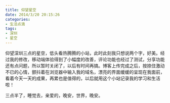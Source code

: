 ```yaml
---
title: 仰望星空
date: 2014/3/20 20:15:26
categories: 
- 生活点滴
tags:
- 深圳
- 星空
---
```


仰望深圳三点的星空，低头看热腾腾的小站，此时此刻我只想说两个字，好美。经过我的修改，移动端体验得到了小幅度的改善，评论功能也经过了测试，分享功能还有点问题，所以暂时关闭了，以后有时间再搞。博客上传完成之后，按捺住激动不已的心情，颤抖着在浏览器中输入我的域名，漂亮的界面缓缓的呈现在我面前，看着今天一天的成果，再累也是值得的，以后就用这个小站记录我的学习和生活啦！

三点半了，睡觉去，亲爱的，晚安，世界，晚安。
<!-- more -->
